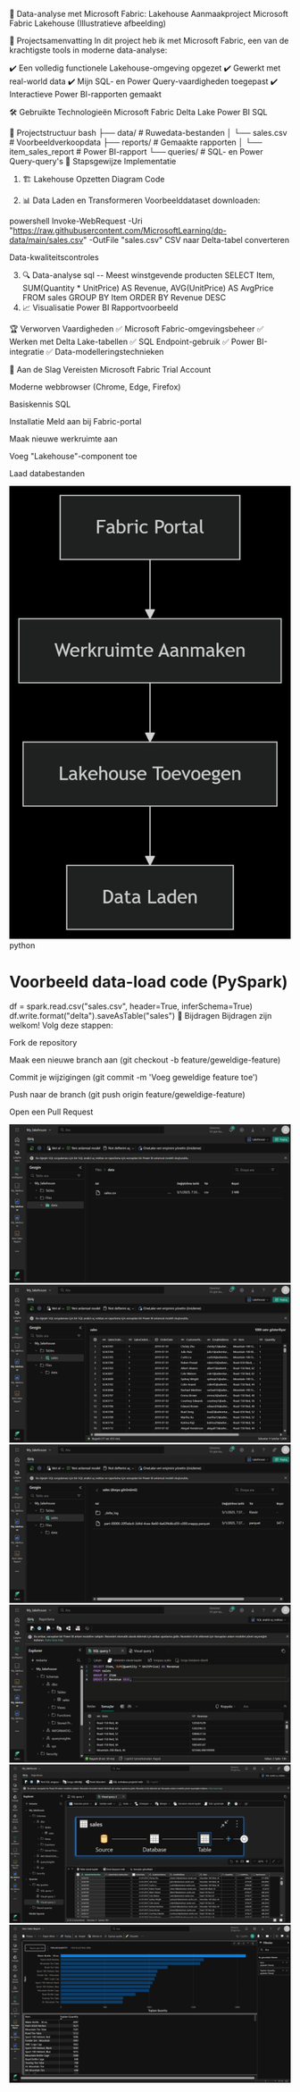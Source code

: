 🚀 Data-analyse met Microsoft Fabric: Lakehouse Aanmaakproject
Microsoft Fabric Lakehouse
(Illustratieve afbeelding)

🌟 Projectsamenvatting
In dit project heb ik met Microsoft Fabric, een van de krachtigste tools in moderne data-analyse:

✔️ Een volledig functionele Lakehouse-omgeving opgezet
✔️ Gewerkt met real-world data
✔️ Mijn SQL- en Power Query-vaardigheden toegepast
✔️ Interactieve Power BI-rapporten gemaakt

🛠️ Gebruikte Technologieën
Microsoft Fabric
Delta Lake
Power BI
SQL

📂 Projectstructuur
bash
├── data/                   # Ruwedata-bestanden
│   └── sales.csv           # Voorbeeldverkoopdata
├── reports/                # Gemaakte rapporten
│   └── item_sales_report   # Power BI-rapport
└── queries/                # SQL- en Power Query-query's
🎯 Stapsgewijze Implementatie
1. 🏗️ Lakehouse Opzetten
Diagram
Code




2. 📊 Data Laden en Transformeren
Voorbeelddataset downloaden:

powershell
Invoke-WebRequest -Uri "https://raw.githubusercontent.com/MicrosoftLearning/dp-data/main/sales.csv" -OutFile "sales.csv"
CSV naar Delta-tabel converteren

Data-kwaliteitscontroles

3. 🔍 Data-analyse
sql
-- Meest winstgevende producten
SELECT 
    Item, 
    SUM(Quantity * UnitPrice) AS Revenue,
    AVG(UnitPrice) AS AvgPrice
FROM sales
GROUP BY Item
ORDER BY Revenue DESC
4. 📈 Visualisatie
Power BI Rapportvoorbeeld

🏆 Verworven Vaardigheden
✅ Microsoft Fabric-omgevingsbeheer
✅ Werken met Delta Lake-tabellen
✅ SQL Endpoint-gebruik
✅ Power BI-integratie
✅ Data-modelleringstechnieken

🚦 Aan de Slag
Vereisten
Microsoft Fabric Trial Account

Moderne webbrowser (Chrome, Edge, Firefox)

Basiskennis SQL

Installatie
Meld aan bij Fabric-portal

Maak nieuwe werkruimte aan

Voeg "Lakehouse"-component toe

Laad databestanden

![diyagram](./images/diagram.png)
python
# Voorbeeld data-load code (PySpark)
df = spark.read.csv("sales.csv", header=True, inferSchema=True)
df.write.format("delta").saveAsTable("sales")
🤝 Bijdragen
Bijdragen zijn welkom! Volg deze stappen:

Fork de repository

Maak een nieuwe branch aan (git checkout -b feature/geweldige-feature)

Commit je wijzigingen (git commit -m 'Voeg geweldige feature toe')

Push naar de branch (git push origin feature/geweldige-feature)

Open een Pull Request

![1](./images/1.png)
![2](./images/2.png)
![3](./images/3.png)
![4](./images/4.png)
![5](./images/5.png)
![6](./images/6.png)


